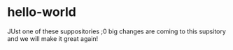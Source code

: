 # hello-world
JUst one of these suppositories ;0 
big changes are coming to this supsitory and we will make it great again!
